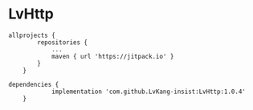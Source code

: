 # LvHttp

```
allprojects {
		repositories {
			...
			maven { url 'https://jitpack.io' }
		}
	}
```

```
dependencies {
	        implementation 'com.github.LvKang-insist:LvHttp:1.0.4'
	}
  
```
  
 
